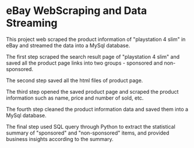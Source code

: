 # eBay WebScraping and Data Streaming
This project web scraped the product information of "playstation 4 slim" in eBay and streamed the data into a MySql database.

The first step scraped the search result page of "playstation 4 slim" and saved all the product page links into two groups - sponsored and non-sponsored.

The second step saved all the html files of product page.

The third step opened the saved product page and scraped the product information such as name, price and number of sold, etc.

The fourth step cleaned the product information data and saved them into a MySql database.

The final step used SQL query through Python to extract the statistical summary of "sponsored" and "non-sponsored" items, and provided business insights according to the summary.

